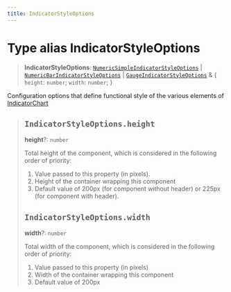 ```yaml
---
title: IndicatorStyleOptions
---
```


# Type alias IndicatorStyleOptions

> **IndicatorStyleOptions**: [`NumericSimpleIndicatorStyleOptions`](../interfaces/interface.NumericSimpleIndicatorStyleOptions.md) \| [`NumericBarIndicatorStyleOptions`](../interfaces/interface.NumericBarIndicatorStyleOptions.md) \| [`GaugeIndicatorStyleOptions`](../interfaces/interface.GaugeIndicatorStyleOptions.md) & \{
  `height`: `number`;
  `width`: `number`;
 }

Configuration options that define functional style of the various elements of [IndicatorChart](../classes/class.IndicatorChart.md)

> ## `IndicatorStyleOptions.height`
>
> **height**?: `number`
>
> Total height of the component, which is considered in the following order of priority:
>
> 1. Value passed to this property (in pixels).
> 2. Height of the container wrapping this component
> 3. Default value of 200px (for component without header) or 225px (for component with header).
>
> ## `IndicatorStyleOptions.width`
>
> **width**?: `number`
>
> Total width of the component, which is considered in the following order of priority:
>
> 1. Value passed to this property (in pixels)
> 2. Width of the container wrapping this component
> 3. Default value of 200px
>
>
